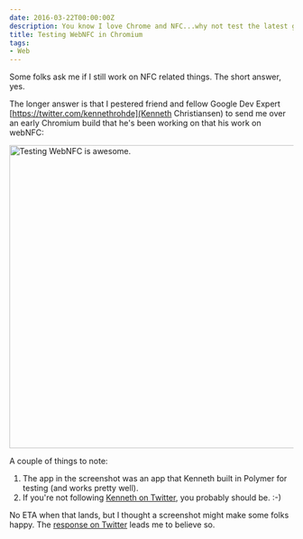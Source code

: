 ```yaml
---
date: 2016-03-22T00:00:00Z
description: You know I love Chrome and NFC...why not test the latest greatest?
title: Testing WebNFC in Chromium
tags:
- Web
---
```


Some folks ask me if I still work on NFC related things. The short answer, yes.

The longer answer is that I pestered friend and fellow Google Dev Expert [https://twitter.com/kennethrohde](Kenneth Christiansen) to send me over an early Chromium build that he's been working on that his work on webNFC:

<img decoding="async" loading="lazy" width="800" height="538" src="https://storage.googleapis.com/jdr-public-imgs/blog-archive/2016/03/webnfc-testing.jpg" alt="Testing WebNFC is awesome.">

A couple of things to note:

1. The app in the screenshot was an app that Kenneth built in Polymer for testing (and works pretty well).
2. If you're not following [Kenneth on Twitter](https://twitter.com/kennethrohde), you probably should be. :-)

No ETA when that lands, but I thought a screenshot might make some folks happy. The [response on Twitter](https://twitter.com/justinribeiro/status/710625561257713664) leads me to believe so.